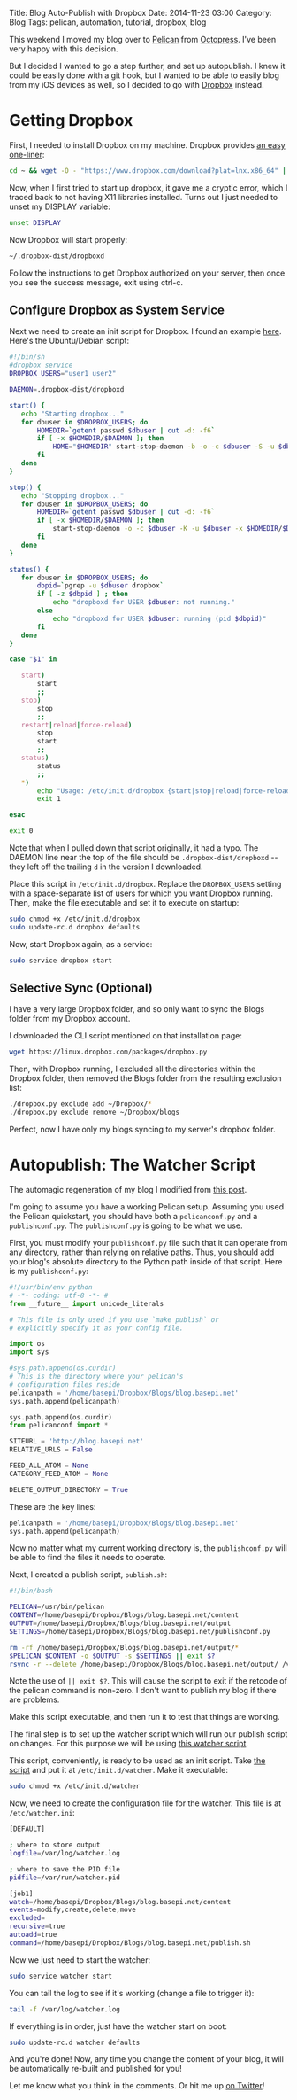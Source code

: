 Title: Blog Auto-Publish with Dropbox
Date: 2014-11-23 03:00
Category: Blog
Tags: pelican, automation, tutorial, dropbox, blog

This weekend I moved my blog over to [Pelican][pelican] from
[Octopress][octopress]. I've been very happy with this decision.

[pelican]: http://getpelican.com
[octopress]: http://octopress.org

But I decided I wanted to go a step further, and set up autopublish. I knew it
could be easily done with a git hook, but I wanted to be able to easily blog
from my iOS devices as well, so I decided to go with [Dropbox][dropbox]
instead.

[dropbox]: https://db.tt/PNs6kv5z

# Getting Dropbox

First, I needed to install Dropbox on my machine. Dropbox provides [an easy
one-liner][dropbox-install]:

```bash
cd ~ && wget -O - "https://www.dropbox.com/download?plat=lnx.x86_64" | tar xzf -
```

[dropbox-install]: https://www.dropbox.com/install?os=lnx

Now, when I first tried to start up dropbox, it gave me a cryptic error, which
I traced back to not having X11 libraries installed. Turns out I just needed
to unset my DISPLAY variable:

```bash
unset DISPLAY
```

Now Dropbox will start properly:

```bash
~/.dropbox-dist/dropboxd
```

Follow the instructions to get Dropbox authorized on your server, then once
you see the success message, exit using ctrl-c.

## Configure Dropbox as System Service

Next we need to create an init script for Dropbox. I found an example
[here][dropboxinit]. Here's the Ubuntu/Debian script:

[dropboxinit]: http://www.dropboxwiki.com/tips-and-tricks/install-dropbox-in-an-entirely-text-based-linux-environment#Running_on_system_startup

```bash
#!/bin/sh
#dropbox service
DROPBOX_USERS="user1 user2"

DAEMON=.dropbox-dist/dropboxd

start() {
   echo "Starting dropbox..."
   for dbuser in $DROPBOX_USERS; do
       HOMEDIR=`getent passwd $dbuser | cut -d: -f6`
       if [ -x $HOMEDIR/$DAEMON ]; then
           HOME="$HOMEDIR" start-stop-daemon -b -o -c $dbuser -S -u $dbuser -x $HOMEDIR/$DAEMON
       fi
   done
}

stop() {
   echo "Stopping dropbox..."
   for dbuser in $DROPBOX_USERS; do
       HOMEDIR=`getent passwd $dbuser | cut -d: -f6`
       if [ -x $HOMEDIR/$DAEMON ]; then
           start-stop-daemon -o -c $dbuser -K -u $dbuser -x $HOMEDIR/$DAEMON
       fi
   done
}

status() {
   for dbuser in $DROPBOX_USERS; do
       dbpid=`pgrep -u $dbuser dropbox`
       if [ -z $dbpid ] ; then
           echo "dropboxd for USER $dbuser: not running."
       else
           echo "dropboxd for USER $dbuser: running (pid $dbpid)"
       fi
   done
}

case "$1" in

   start)
       start
       ;;
   stop)
       stop
       ;;
   restart|reload|force-reload)
       stop
       start
       ;;
   status)
       status
       ;;
   *)
       echo "Usage: /etc/init.d/dropbox {start|stop|reload|force-reload|restart|status}"
       exit 1

esac

exit 0
```

Note that when I pulled down that script originally, it had a typo. The DAEMON
line near the top of the file should be `.dropbox-dist/dropboxd` -- they left
off the trailing `d` in the version I downloaded.

Place this script in `/etc/init.d/dropbox`. Replace the `DROPBOX_USERS` setting
with a space-separate list of users for which you want Dropbox running. Then,
make the file executable and set it to execute on startup:

```bash
sudo chmod +x /etc/init.d/dropbox
sudo update-rc.d dropbox defaults
```

Now, start Dropbox again, as a service:

```bash
sudo service dropbox start
```

## Selective Sync (Optional)

I have a very large Dropbox folder, and so only want to sync the Blogs folder
from my Dropbox account.

I downloaded the CLI script mentioned on that installation page:

```bash
wget https://linux.dropbox.com/packages/dropbox.py
```

Then, with Dropbox running, I excluded all the directories within the Dropbox
folder, then removed the Blogs folder from the resulting exclusion list:

```bash
./dropbox.py exclude add ~/Dropbox/*
./dropbox.py exclude remove ~/Dropbox/blogs
```

Perfect, now I have only my blogs syncing to my server's dropbox folder.

# Autopublish: The Watcher Script

The automagic regeneration of my blog I modified from [this post][zoia].

[zoia]: http://code.zoia.org/2014/02/25/pelican-dropbox-automatic-blog-regeneration/

I'm going to assume you have a working Pelican setup. Assuming you used the
Pelican quickstart, you should have both a `pelicanconf.py` and a
`publishconf.py`. The `publishconf.py` is going to be what we use.

First, you must modify your `publishconf.py` file such that it can operate from
any directory, rather than relying on relative paths. Thus, you should add your
blog's absolute directory to the Python path inside of that script. Here is my
`publishconf.py`:

```python
#!/usr/bin/env python
# -*- coding: utf-8 -*- #
from __future__ import unicode_literals

# This file is only used if you use `make publish` or
# explicitly specify it as your config file.

import os
import sys

#sys.path.append(os.curdir)
# This is the directory where your pelican's
# configuration files reside
pelicanpath = '/home/basepi/Dropbox/Blogs/blog.basepi.net'
sys.path.append(pelicanpath)

sys.path.append(os.curdir)
from pelicanconf import *

SITEURL = 'http://blog.basepi.net'
RELATIVE_URLS = False

FEED_ALL_ATOM = None
CATEGORY_FEED_ATOM = None

DELETE_OUTPUT_DIRECTORY = True
```

These are the key lines:

```python
pelicanpath = '/home/basepi/Dropbox/Blogs/blog.basepi.net'
sys.path.append(pelicanpath)
```

Now no matter what my current working directory is, the `publishconf.py` will
be able to find the files it needs to operate.

Next, I created a publish script, `publish.sh`:

```bash
#!/bin/bash

PELICAN=/usr/bin/pelican
CONTENT=/home/basepi/Dropbox/Blogs/blog.basepi.net/content
OUTPUT=/home/basepi/Dropbox/Blogs/blog.basepi.net/output
SETTINGS=/home/basepi/Dropbox/Blogs/blog.basepi.net/publishconf.py

rm -rf /home/basepi/Dropbox/Blogs/blog.basepi.net/output/*
$PELICAN $CONTENT -o $OUTPUT -s $SETTINGS || exit $?
rsync -r --delete /home/basepi/Dropbox/Blogs/blog.basepi.net/output/ /var/www/blog.basepi.net
```

Note the use of `|| exit $?`. This will cause the script to exit if the retcode
of the pelican command is non-zero. I don't want to publish my blog if there
are problems.

Make this script executable, and then run it to test that things are working.

The final step is to set up the watcher script which will run our publish
script on changes. For this purpose we will be using [this watcher
script][watcher].

[watcher]: https://github.com/splitbrain/Watcher

This script, conveniently, is ready to be used as an init script. Take [the
script][watcherraw] and put it at `/etc/init.d/watcher`. Make it executable:

[watcherraw]: https://raw.githubusercontent.com/splitbrain/Watcher/master/watcher.py

```bash
sudo chmod +x /etc/init.d/watcher
```

Now, we need to create the configuration file for the watcher. This file is at
`/etc/watcher.ini`:

```bash
[DEFAULT]

; where to store output
logfile=/var/log/watcher.log

; where to save the PID file
pidfile=/var/run/watcher.pid

[job1]
watch=/home/basepi/Dropbox/Blogs/blog.basepi.net/content
events=modify,create,delete,move
excluded=
recursive=true
autoadd=true
command=/home/basepi/Dropbox/Blogs/blog.basepi.net/publish.sh
```

Now we just need to start the watcher:

```bash
sudo service watcher start
```

You can tail the log to see if it's working (change a file to trigger it):

```bash
tail -f /var/log/watcher.log
```

If everything is in order, just have the watcher start on boot:

```bash
sudo update-rc.d watcher defaults
```

And you're done! Now, any time you change the content of your blog, it will be
automatically re-built and published for you!

Let me know what you think in the comments. Or hit me up [on Twitter][twitter]!

[twitter]: http://twitter.com/basepi

